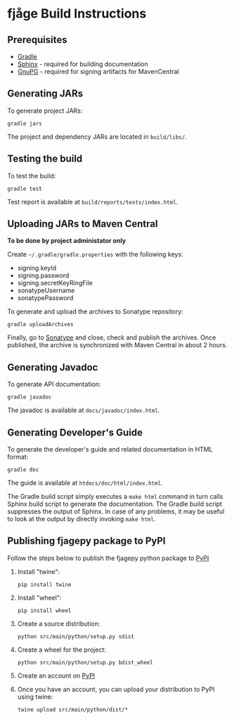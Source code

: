 fjåge Build Instructions
========================

Prerequisites
-------------

* [Gradle](http://www.gradle.org/)
* [Sphinx](http://sphinx-doc.org/) - required for building documentation
* [GnuPG](http://www.gnupg.org/) - required for signing artifacts for MavenCentral

Generating JARs
---------------

To generate project JARs:

    gradle jars

The project and dependency JARs are located in `build/libs/`.

Testing the build
-----------------

To test the build:

    gradle test

Test report is available at `build/reports/tests/index.html`.

Uploading JARs to Maven Central
-------------------------------
**To be done by project administator only**

Create `~/.gradle/gradle.properties` with the following keys:

  * signing.keyId
  * signing.password
  * signing.secretKeyRingFile
  * sonatypeUsername
  * sonatypePassword

To generate and upload the archives to Sonatype repository:

    gradle uploadArchives

Finally, go to [Sonatype](http://oss.sonatype.org/) and close, check and publish the archives.  Once published, the archive is synchronized with Maven Central in about 2 hours.

Generating Javadoc
------------------

To generate API documentation:

    gradle javadoc

The javadoc is available at `docs/javadoc/index.html`.

Generating Developer's Guide
----------------------------

To generate the developer's guide and related documentation in HTML format:

    gradle doc

The guide is available at `htdocs/doc/html/index.html`.

The Gradle build script simply executes a `make html` command in turn calls Sphinx build script to generate the documentation. The Gradle build script suppresses the output of Sphinx. In case of any problems, it may be useful to look at the output by directly invoking `make html`.

Publishing fjagepy package to PyPI
----------------------------------

Follow the steps below to publish the fjagepy python package to [PyPI](https://pypi.python.org/pypi)

1. Install "twine":

    `pip install twine`

2. Install "wheel":

    `pip install wheel`

3. Create a source distribution:

    `python src/main/python/setup.py sdist`

4. Create a wheel for the project:

    `python src/main/python/setup.py bdist_wheel`

5. Create an account on [PyPI](https://pypi.python.org/pypi)

6. Once you have an account, you can upload your distribution to PyPI using twine:

    `twine upload src/main/python/dist/*`
